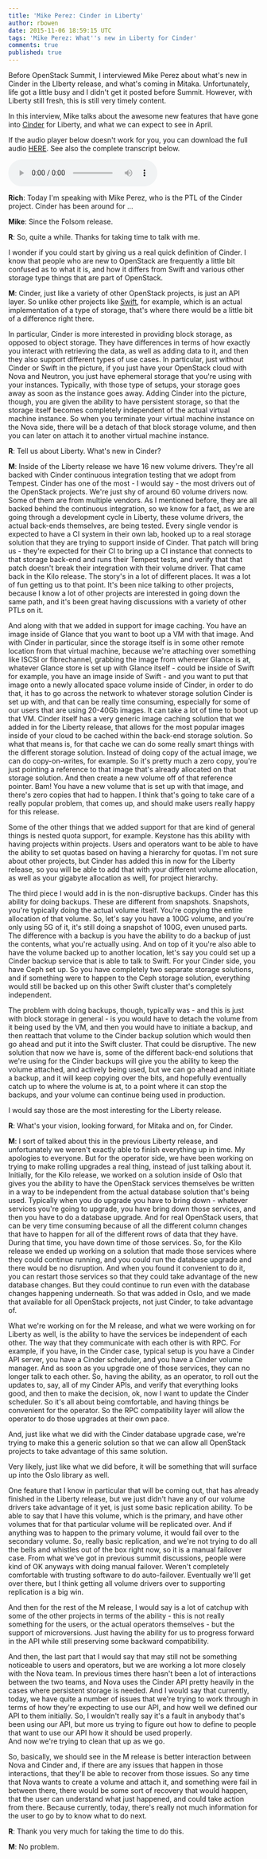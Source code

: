 ```yaml
---
title: 'Mike Perez: Cinder in Liberty'
author: rbowen
date: 2015-11-06 18:59:15 UTC
tags: 'Mike Perez: What''s new in Liberty for Cinder'
comments: true
published: true
---
```


Before OpenStack Summit, I interviewed Mike Perez about 
what's new in Cinder in the LIberty release, and what's coming in Mitaka. Unfortunately, 
life got a little busy and I didn't get it posted before Summit. However, with Liberty still 
fresh, this is still very timely content.

In this interview, Mike talks about the awesome new features that have gone into [Cinder](https://wiki.openstack.org/wiki/Cinder) for Liberty, and what we can expect to see in April.

If the audio player below doesn't work for you, you can download the full audio [HERE](http://drbacchus.com/podcasts/openstack/mike_perez_cinder.mp3). See also the complete transcript below.

<audio controls>
  <source src="http://drbacchus.com/podcasts/openstack/mike_perez_cinder.mp3" type="audio/mpeg">
</audio>

**Rich**: Today I'm speaking with Mike Perez, who is the PTL of the Cinder
project. Cinder has been around for ...

**Mike**: Since the Folsom release.

**R**: So, quite a while. Thanks for taking time to talk with me.

I wonder if you could start by giving us a real quick definition of
Cinder. I know that people who are new to OpenStack are frequently a
little bit confused as to what it is, and how it differs from Swift
and various other storage type things that are part of OpenStack.

**M**: Cinder, just like a variety of other OpenStack projects, is just an
API layer. So unlike other projects like [Swift](https://wiki.openstack.org/wiki/Swift), for example, which is
an actual implementation of a type of storage, that's where there
would be a little bit of a difference right there.

In particular, Cinder is more interested in providing block storage,
as opposed to object storage. They have differences in terms of how
exactly you interact with retrieving the data, as well as adding data
to it, and then they also support different types of use cases. In
particular, just without Cinder or Swift in the picture, if you just
have your OpenStack cloud with Nova and Neutron, you just have
ephemeral storage that you're using with your instances. Typically,
with those type of setups, your storage goes away as soon as the
instance goes away. Adding Cinder into the picture, though, you are
given the ability to have persistent storage, so that the storage
itself becomes completely independent of the actual virtual machine
instance. So when you terminate your virtual machine instance on the
Nova side, there will be a detach of that block storage volume, and
then you can later on attach it to another virtual machine instance.

**R**: Tell us about Liberty. What's new in Cinder?

**M**: Inside of the Liberty release we have 16 new volume drivers.
They're all backed with Cinder continuous integration testing that we
adopt from Tempest. Cinder has one of the most - I would say - the
most drivers out of the OpenStack projects. We're just shy of around
60 volume drivers now. Some of them are from multiple vendors. As I
mentioned before, they are all backed behind the continuous
integration, so we know for a fact, as we are going through a
development cycle in Liberty, these volume drivers, the actual
back-ends themselves, are being tested. Every single vendor is
expected to have a CI system in their own lab, hooked up to a real
storage solution that they are trying to support inside of Cinder.
That patch will bring us - they're expected for their CI to bring up a
CI instance that connects to that storage back-end and runs their
Tempest tests, and verify that that patch doesn't break their
integration with their volume driver. That came back in the Kilo
release. The story's in a lot of different places. It was a lot of fun
getting us to that point. It's been nice talking to other projects,
because I know a lot of other projects are interested in going down
the same path, and it's been great having discussions with a variety
of other PTLs on it. 

And along with that we added in support for image caching. You have an
image inside of Glance that you want to boot up a VM with that image.
And with Cinder in particular, since the storage itself is in some
other remote location from that virtual machine, because we're
attaching over something like ISCSI or fibrechannel, grabbing the
image from wherever Glance is at, whatever Glance store is set up with
Glance itself - could be inside of Swift for example, you have an
image inside of Swift - and you want to put that image onto a newly
allocated space volume inside of Cinder, in order to do that, it has
to go across the network to whatever storage solution Cinder is set up
with, and that can be really time consuming, especially for some of
our users that are using 20-40Gb images. It can take a lot of time to
boot up that VM. Cinder itself has a very generic image caching
solution that we added in for the Liberty release, that allows for the
most popular images inside of your cloud to be cached within the
back-end storage solution. So what that means is, for that cache we
can do some really smart things with the different storage solution.
Instead of doing copy of the actual image, we can do copy-on-writes,
for example. So it's pretty much a zero copy, you're just pointing a
reference to that image that's already allocated on that storage
solution. And then create a new volume off of that reference pointer.
Bam! You have a new volume that is set up with that image, and there's
zero copies that had to happen. I think that's going to take care of a
really popular problem, that comes up, and should make users really
happy for this release.

Some of the other things that we added support for that are kind of
general things is nested quota support, for example. Keystone has this
ability with having projects within projects. Users and operators want
to be able to have the ability to set quotas based on having a
hierarchy for quotas. I'm not sure about other projects, but Cinder
has added this in now for the Liberty release, so you will be able to
add that with your different volume allocation, as well as your
gigabyte allocation as well, for project hierarchy.

The third piece I would add in is the non-disruptive backups. Cinder
has this ability for doing backups. These are different from
snapshots. Snapshots, you're typically doing the actual volume itself.
You're copying the entire allocation of that volume. So, let's say you
have a 100G volume, and you're only using 5G of it, it's still doing a
snapshot of 100G, even unused parts. The difference with a backup is
you have the ability to do a backup of just the contents, what you're
actually using. And on top of it you're also able to have the volume
backed up to another location, let's say you could set up a Cinder
backup service that is able to talk to Swift. For your Cinder side,
you have Ceph set up. So you have completely two separate storage
solutions, and if something were to happen to the Ceph storage
solution, everything would still be backed up on this other Swift
cluster that's completely independent.

The problem with doing backups, though, typically was - and this is
just with block storage in general - is you would have to detach the
volume from it being used by the VM, and then you would have to
initiate a backup, and then reattach that volume to the Cinder backup
solution which would then go ahead and put it into the Swift cluster.
That could be disruptive. The new solution that now we have is, some
of the different back-end solutions that we're using for the Cinder
backups will give you the ability to keep the volume attached, and
actively being used, but we can go ahead and initiate a backup, and it
will keep copying over the bits, and hopefully eventually catch up to
where the volume is at, to a point where it can stop the backups, and
your volume can continue being used in production.

I would say those are the most interesting for the Liberty release.

**R**: What's your vision, looking forward, for Mitaka and on, for Cinder.

**M**: I sort of talked about this in the previous Liberty release, and
unfortunately we weren't exactly able to finish everything up in time.
My apologies to everyone. But for the operator side, we have been
working on trying to make rolling upgrades a real thing, instead of
just talking about it. Initially, for the Kilo release, we worked on a
solution inside of Oslo that gives you the ability to have the
OpenStack services themselves be written in a way to be independent
from the actual database solution that's being used. Typically when
you do upgrade you have to bring down - whatever services you're going
to upgrade, you have bring down those services, and then you have to
do a database upgrade. And for real OpenStack users, that can be very
time consuming because of all the different column changes that have
to happen for all of the different rows of data that they have.
During that time, you have down time of those services. So, for the
Kilo release we ended up working on a solution that made those
services where they could continue running, and you could run the
database upgrade and there would be no disruption. And when you found
it convenient to do it, you can restart those services so that they
could take advantage of the new database changes. But they could
continue to run even with the database changes happening underneath.
So that was added in Oslo, and we made that available for all
OpenStack projects, not just Cinder, to take advantage of. 

What we're working on for the M release, and what we were working on for Liberty
as well, is the ability to have the services be independent of each
other. The way that they communicate with each other is with RPC. For
example, if you have, in the Cinder case, typical setup is you have a
Cinder API server, you have a Cinder scheduler, and you have a Cinder
volume manager. And as soon as you upgrade one of those services, they
can no longer talk to each other. So, having the ability, as an
operator, to roll out the updates to, say, all of my Cinder APIs, and
verify that everything looks good, and then to make the decision, ok,
now I want to update the Cinder scheduler. So it's all about being
comfortable, and having things be convenient for the operator. So the
RPC compatibility layer will allow the operator to do those upgrades
at their own pace. 

And, just like what we did with the Cinder database
upgrade case, we're trying to make this a generic solution so that we
can allow all OpenStack projects to take advantage of this same
solution.

Very likely, just like what we did before, it will be something that
will surface up into the Oslo library as well.

One feature that I know in particular that will be coming out, that
has already finished in the Liberty release, but we just didn't have
any of our volume drivers take advantage of it yet, is just some basic
replication ability. To be able to say that I have this volume, which
is the primary, and have other volumes that for that particular volume
will be replicated over. And if anything was to happen to the primary
volume, it would fail over to the secondary volume. So, really basic
replication, and we're not trying to do all the bells and whistles out
of the box right now, so it is a manual failover case. From what we've
got in previous summit discussions, people were kind of OK anyways
with doing manual failover. Weren't completely comfortable with
trusting software to do auto-failover. Eventually we'll get over
there, but I think getting all volume drivers over to supporting
replication is a big win.

And then for the rest of the M release, I would say is a lot of
catchup with some of the other projects in terms of the ability - this
is not really something for the users, or the actual operators
themselves - but the support of microversions. Just having the ability
for us to progress forward in the API while still preserving some
backward compatibility.

And then, the last part that I would say that may still not be
something noticeable to users and operators, but we are working a lot
more closely with the Nova team. In previous times there hasn't been a
lot of interactions between the two teams, and Nova uses the Cinder
API pretty heavily in the cases where persistent storage is needed.
And I would say that currently, today, we have quite a number of
issues that we're trying to work through in terms of how they're
expecting to use our API, and how well we defined our API to them
initially. So, I wouldn't really say it's a fault in anybody that's
been using our API, but more us trying to figure out how to define to
people that want to use our API how it should be used properly.  
And now we're trying to clean that up as we go.

So, basically, we should see in the M release is better interaction
between Nova and Cinder and, if there are any issues that happen in
those interactions, that they'll be able to recover from those issues.
So any time that Nova wants to create a volume and attach it, and
something were fail in between there, there would be some sort of
recovery that would happen, that the user can understand what just
happened, and could take action from there. Because currently, today,
there's really not much information for the user to go by to know what
to do next.

**R**: Thank you very much for taking the time to do this.

**M**: No problem.